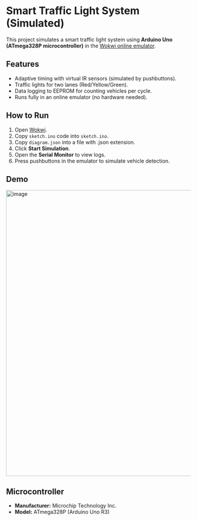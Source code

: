 # Smart Traffic Light System (Simulated)

This project simulates a smart traffic light system using **Arduino Uno (ATmega328P microcontroller)** in the [Wokwi online emulator](https://wokwi.com).

## Features
- Adaptive timing with virtual IR sensors (simulated by pushbuttons).
- Traffic lights for two lanes (Red/Yellow/Green).
- Data logging to EEPROM for counting vehicles per cycle.
- Runs fully in an online emulator (no hardware needed).

## How to Run
1. Open [Wokwi](https://wokwi.com/projects/new/arduino-uno).
2. Copy `sketch.ino` code into `sketch.ino`.
3. Copy `diagram.json` into a file with .json extension.
4. Click **Start Simulation**.
5. Open the **Serial Monitor** to view logs.
6. Press pushbuttons in the emulator to simulate vehicle detection.

## Demo
<img width="1152" height="780" alt="image" src="https://github.com/user-attachments/assets/e845ab83-099c-482f-9ff4-36e7b3d6cbe4" />

## Microcontroller
- **Manufacturer:** Microchip Technology Inc.
- **Model:** ATmega328P (Arduino Uno R3)
